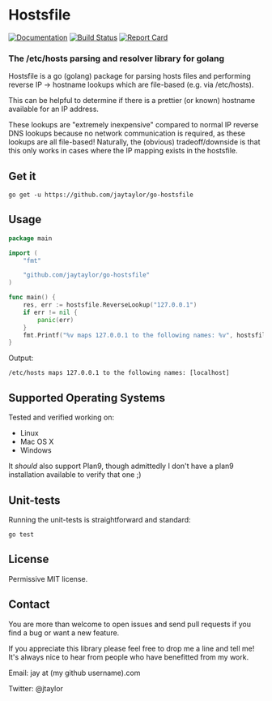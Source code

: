 # Hostsfile

[![Documentation](https://godoc.org/github.com/jaytaylor/go-hostsfile?status.svg)](https://godoc.org/github.com/jaytaylor/go-hostsfile)
[![Build Status](https://travis-ci.org/jaytaylor/go-hostsfile.svg)](https://travis-ci.org/jaytaylor/go-hostsfile)
[![Report Card](https://goreportcard.com/badge/jaytaylor/go-hostsfile)](https://goreportcard.com/report/jaytaylor/go-hostsfile)

### The /etc/hosts parsing and resolver library for golang

Hostsfile is a go (golang) package for parsing hosts files and performing reverse IP -> hostname lookups which are file-based (e.g. via /etc/hosts).

This can be helpful to determine if there is a prettier (or known) hostname
available for an IP address.

These lookups are "extremely inexpensive" compared to normal IP reverse DNS
lookups because no network communication is required, as these lookups are all
file-based!  Naturally, the (obvious) tradeoff/downside is that this only
works in cases where the IP mapping exists in the hostsfile.

## Get it

    go get -u https://github.com/jaytaylor/go-hostsfile

## Usage

```go
package main

import (
    "fmt"

    "github.com/jaytaylor/go-hostsfile"
)

func main() {
    res, err := hostsfile.ReverseLookup("127.0.0.1")
    if err != nil {
        panic(err)
    }
    fmt.Printf("%v maps 127.0.0.1 to the following names: %v", hostsfile.HostsPath, res)
}
```

Output:

    /etc/hosts maps 127.0.0.1 to the following names: [localhost]

## Supported Operating Systems

Tested and verified working on:

* Linux
* Mac OS X
* Windows

It *should* also support Plan9, though admittedly I don't have a plan9
installation available to verify that one ;)

## Unit-tests

Running the unit-tests is straightforward and standard:

    go test


## License

Permissive MIT license.

## Contact

You are more than welcome to open issues and send pull requests if you find a bug or want a new feature.

If you appreciate this library please feel free to drop me a line and tell me!
It's always nice to hear from people who have benefitted from my work.

Email: jay at (my github username).com

Twitter: @jtaylor

